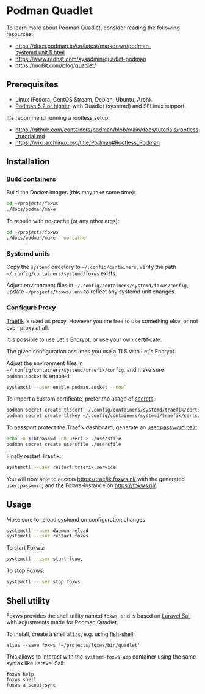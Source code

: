 # Podman Quadlet

To learn more about Podman Quadlet, consider reading the following resources:

- <https://docs.podman.io/en/latest/markdown/podman-systemd.unit.5.html>
- <https://www.redhat.com/sysadmin/quadlet-podman>
- <https://mo8it.com/blog/quadlet/>

## Prerequisites

- Linux (Fedora, CentOS Stream, Debian, Ubuntu, Arch).
- [Podman 5.2 or higher](https://podman.io/), with Quadlet (systemd) and SELinux support.

It's recommend running a rootless setup:

- <https://github.com/containers/podman/blob/main/docs/tutorials/rootless_tutorial.md>
- <https://wiki.archlinux.org/title/Podman#Rootless_Podman>

## Installation

### Build containers

Build the Docker images (this may take some time):

```bash
cd ~/projects/foxws
./docs/podman/make
```

To rebuild with no-cache (or any other args):

```bash
cd ~/projects/foxws
./docs/podman/make --no-cache
```

### Systemd units

Copy the `systemd` directory to `~/.config/containers`, verify the path `~/.config/containers/systemd/foxws` exists.

Adjust environment files in `~/.config/containers/systemd/foxws/config`, update `~/projects/foxws/.env` to reflect any systemd unit changes.

### Configure Proxy

[Traefik](https://doc.traefik.io/traefik/) is used as proxy. However you are free to use something else, or not even proxy at all.

It is possible to use [Let's Encrypt](https://doc.traefik.io/traefik/https/acme/), or use your [own certificate](https://doc.traefik.io/traefik/https/tls/).

The given configuration assumes you use a TLS with Let's Encrypt.

Adjust the environment files in `~/.config/containers/systemd/traefik/config`, and make sure `podman.socket` is enabled:

```bash
systemctl --user enable podman.socket --now`
```

To import a custom certificate, prefer the usage of [secrets](https://www.redhat.com/sysadmin/new-podman-secrets-command):

```bash
podman secret create tlscert ~/.config/containers/systemd/traefik/certs/cert.pem
podman secret create tlskey ~/.config/containers/systemd/traefik/certs/key.pem
```

To passport protect the Traefik dashboard, generate an [user:password pair](https://doc.traefik.io/traefik/middlewares/http/basicauth/#usersfile):

```bash
echo -n $(htpasswd -nB user) > ./usersfile
podman secret create usersfile ./usersfile
```

Finally restart Traefik:

```bash
systemctl --user restart traefik.service
```

You will now able to access <https://traefik.foxws.nl/> with the generated `user:password`, and the Foxws-instance on <https://foxws.nl/>.

## Usage

Make sure to reload systemd on configuration changes:

```bash
systemctl --user daemon-reload
systemctl --user restart foxws
```

To start Foxws:

```bash
systemctl --user start foxws
```

To stop Foxws:

```bash
systemctl --user stop foxws
```

## Shell utility

Foxws provides the shell utility named `foxws`, and is based on [Laravel Sail](https://github.com/laravel/sail/blob/1.x/bin/sail) with adjustments made for Podman Quadlet.

To install, create a shell `alias`, e.g. using [fish-shell](https://fishshell.com/docs/current/cmds/alias.html):

```fish
alias --save foxws '~/projects/foxws/bin/quadlet'
```

This allows to interact with the `systemd-foxws-app` container using the same syntax like Laravel Sail:

```fish
foxws help
foxws shell
foxws a scout:sync
```
